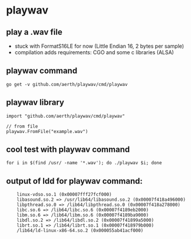 # playwav

## play a .wav file

  * stuck with FormatS16LE for now (Little Endian 16, 2 bytes per sample)
  * compilation adds requirements: CGO and some c libraries (ALSA)

## playwav command
  ```go get -v github.com/aerth/playwav/cmd/playwav```

## playwav library

```
import "github.com/aerth/playwav/cmd/playwav"

// from file
playwav.FromFile("example.wav")

```

## cool test with playwav command

```
for i in $(find /usr/ -name '*.wav'); do ./playwav $i; done
```

## output of ldd for playwav command:

```
    linux-vdso.so.1 (0x00007fff27fcf000)
    libasound.so.2 => /usr/lib64/libasound.so.2 (0x00007f418a496000)
    libpthread.so.0 => /lib64/libpthread.so.0 (0x00007f418a278000)
    libc.so.6 => /lib64/libc.so.6 (0x00007f4189eb2000)
    libm.so.6 => /lib64/libm.so.6 (0x00007f4189ba9000)
    libdl.so.2 => /lib64/libdl.so.2 (0x00007f41899a5000)
    librt.so.1 => /lib64/librt.so.1 (0x00007f418979b000)
    /lib64/ld-linux-x86-64.so.2 (0x000055ab41acf000)
```
